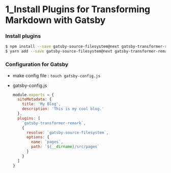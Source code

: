 # 1_Install Plugins for Transforming Markdown with Gatsby

### Install plugins

```bash
$ npm install --save gatsby-source-filesystem@next gatsby-transformer-remark@next
$ yarn add --save gatsby-source-filesystem@next gatsby-transformer-remark@next
```



### Configuration for Gatsby

- make config file : `touch gatsby-config.js`

- gatsby-config.js

  ```js
  module.exports = {
    siteMetadata: {
      title: 'My Blog',
      description: 'This is my cool blog.'
    },
    plugins: [
      `gatsby-transformer-remark`,
      {
        resolve: `gatsby-source-filesystem`,
        options: {
          name: `pages`,
          path: `${__dirname}/src/pages`
        }
      }
    ]
  }
  ```